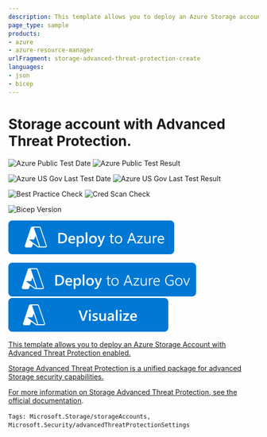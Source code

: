 ```yaml
---
description: This template allows you to deploy an Azure Storage account with Advanced Threat Protection enabled.
page_type: sample
products:
- azure
- azure-resource-manager
urlFragment: storage-advanced-threat-protection-create
languages:
- json
- bicep
---
```

# Storage account with Advanced Threat Protection.

![Azure Public Test Date](https://azurequickstartsservice.blob.core.windows.net/badges/quickstarts/microsoft.storage/storage-advanced-threat-protection-create/PublicLastTestDate.svg)
![Azure Public Test Result](https://azurequickstartsservice.blob.core.windows.net/badges/quickstarts/microsoft.storage/storage-advanced-threat-protection-create/PublicDeployment.svg)

![Azure US Gov Last Test Date](https://azurequickstartsservice.blob.core.windows.net/badges/quickstarts/microsoft.storage/storage-advanced-threat-protection-create/FairfaxLastTestDate.svg)
![Azure US Gov Last Test Result](https://azurequickstartsservice.blob.core.windows.net/badges/quickstarts/microsoft.storage/storage-advanced-threat-protection-create/FairfaxDeployment.svg)

![Best Practice Check](https://azurequickstartsservice.blob.core.windows.net/badges/quickstarts/microsoft.storage/storage-advanced-threat-protection-create/BestPracticeResult.svg)
![Cred Scan Check](https://azurequickstartsservice.blob.core.windows.net/badges/quickstarts/microsoft.storage/storage-advanced-threat-protection-create/CredScanResult.svg)

![Bicep Version](https://azurequickstartsservice.blob.core.windows.net/badges/quickstarts/microsoft.storage/storage-advanced-threat-protection-create/BicepVersion.svg)

[![Deploy To Azure](https://raw.githubusercontent.com/Azure/azure-quickstart-templates/master/1-CONTRIBUTION-GUIDE/images/deploytoazure.svg?sanitize=true)](https://portal.azure.com/#create/Microsoft.Template/uri/https%3A%2F%2Fraw.githubusercontent.com%2FAzure%2Fazure-quickstart-templates%2Fmaster%2Fquickstarts%2Fmicrosoft.storage%2Fstorage-advanced-threat-protection-create%2Fazuredeploy.json)

[![Deploy To Azure US Gov](https://raw.githubusercontent.com/Azure/azure-quickstart-templates/master/1-CONTRIBUTION-GUIDE/images/deploytoazuregov.svg?sanitize=true)](https://portal.azure.us/#create/Microsoft.Template/uri/https%3A%2F%2Fraw.githubusercontent.com%2FAzure%2Fazure-quickstart-templates%2Fmaster%2Fquickstarts%2Fmicrosoft.storage%2Fstorage-advanced-threat-protection-create%2Fazuredeploy.json)
[![Visualize](https://raw.githubusercontent.com/Azure/azure-quickstart-templates/master/1-CONTRIBUTION-GUIDE/images/visualizebutton.svg?sanitize=true)](http://armviz.io/#/?load=https%3A%2F%2Fraw.githubusercontent.com%2FAzure%2Fazure-quickstart-templates%2Fmaster%2Fquickstarts%2Fmicrosoft.storage%2Fstorage-advanced-threat-protection-create%2Fazuredeploy.json)

<a href="http://armviz.io/#/?load=azuredeploy.json" target="_blank">

This template allows you to deploy an Azure Storage Account with Advanced Threat Protection enabled.

Storage Advanced Threat Protection is a unified package for advanced Storage security capabilities.

For more information on Storage Advanced Threat Protection, see the [official documentation]( https://docs.microsoft.com/azure/storage/common/storage-advanced-threat-protection).

`Tags: Microsoft.Storage/storageAccounts, Microsoft.Security/advancedThreatProtectionSettings`
